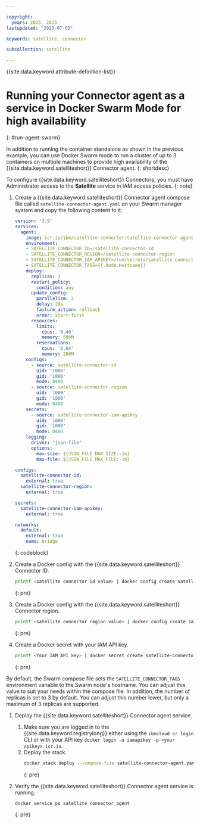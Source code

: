 ```yaml
---

copyright:
  years: 2023, 2023
lastupdated: "2023-07-05"

keywords: satellite, connector

subcollection: satellite

---
```


{{site.data.keyword.attribute-definition-list}}

# Running your Connector agent as a service in Docker Swarm Mode for high availability
{: #run-agent-swarm}

In addition to running the container standalone as shown in the previous example, you can use Docker Swarm mode to run a cluster of up to 3 containers on multiple machines to provide high availability of the {{site.data.keyword.satelliteshort}} Connector agent.
{: shortdesc}

To configure {{site.data.keyword.satelliteshort}} Connectors, you must have Administrator access to the **Satellite** service in IAM access policies.
{: note}

1. Create a {{site.data.keyword.satelliteshort}} Connector agent compose file called `satellite-connector-agent.yaml` on your Swarm manager system and copy the following content to it:
    ```yaml
    version: '3.9'
    services:
      agent:
        image: icr.io/ibm/satellite-connector/satellite-connector-agent:latest
        environment:
        - SATELLITE_CONNECTOR_ID=/satellite-connector-id
        - SATELLITE_CONNECTOR_REGION=/satellite-connector-region
        - SATELLITE_CONNECTOR_IAM_APIKEY=/run/secrets/satellite-connector-iam-apikey
        - SATELLITE_CONNECTOR_TAGS={{.Node.Hostname}}
        deploy:
          replicas: 3
          restart_policy:
            condition: any
          update_config:
            parallelism: 2
            delay: 20s
            failure_action: rollback
            order: start-first
          resources:
            limits:
              cpus: '0.40'
              memory: 500M
            reservations:
              cpus: '0.04'
              memory: 200M 
        configs: 
          - source: satellite-connector-id
            uid: '1000'
            gid: '1000'
            mode: 0400
          - source: satellite-connector-region
            uid: '1000'     
            gid: '1000'     
            mode: 0400      
        secrets:
          - source: satellite-connector-iam-apikey
            uid: '1000'
            gid: '1000'
            mode: 0400
        logging:
          driver: "json-file"
          options:
            max-size: ${JSON_FILE_MAX_SIZE:-1m}
            max-file: ${JSON_FILE_MAX_FILE:-10}

    configs:
      satellite-connector-id:
        external: true
      satellite-connector-region:
        external: true

    secrets:
      satellite-connector-iam-apikey:
        external: true

    networks:
      default:
        external: true
        name: bridge
    ```
    {: codeblock}
  
1. Create a Docker config with the {{site.data.keyword.satelliteshort}} Connector ID.
    ```sh
    printf <satellite connector id value> | docker config create satellite-connector-id -
    ```
    {: pre}
  
1. Create a Docker config with the {{site.data.keyword.satelliteshort}} Connector region.
    ```sh
    printf <satellite connector region value> | docker config create satellite-connector-region -
    ```
    {: pre}
  
1. Create a Docker secret with your IAM API key.
    ```sh
    printf <Your IAM API key> | docker secret create satellite-connector-iam-apikey -
    ```
    {: pre}

By default, the Swarm compose file sets the `SATELLITE_CONNECTOR_TAGS` environment variable to the Swarm node's hostname. You can adjust this value to suit your needs within the compose file. In addition, the number of replicas is set to 3 by default. You can adjust this number lower, but only a maximum of 3 replicas are supported.

1. Deploy the {{site.data.keyword.satelliteshort}} Connector agent service.
      1. Make sure you are logged in to the {{site.data.keyword.registrylong}} either using the `ibmcloud cr login` CLI or with your API key `docker login -u iamapikey -p <your apikey> icr.io`.
      1. Deploy the stack.  
          ```sh
          docker stack deploy --compose-file satellite-connector-agent.yaml --with-registry-auth satellite_connector
          ```
          {: pre}  

1. Verify the {{site.data.keyword.satelliteshort}} Connector agent service is running.
    ```sh
    docker service ps satellite_connector_agent
    ```
    {: pre} 
    
    
    

